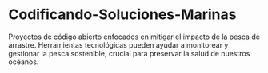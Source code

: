 # Codificando-Soluciones-Marinas
Proyectos de código abierto enfocados en mitigar el impacto de la pesca de arrastre. Herramientas tecnológicas pueden ayudar a monitorear y gestionar la pesca sostenible, crucial para preservar la salud de nuestros océanos.
